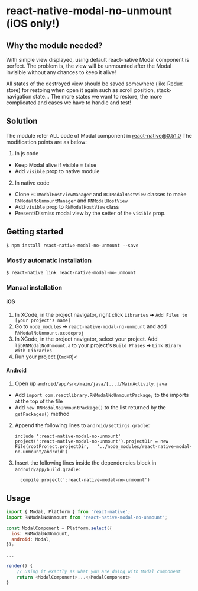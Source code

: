 
# react-native-modal-no-unmount (iOS only!)

## Why the module needed?

With simple view displayed, using default react-native Modal component is perfect.
The problem is, the view will be unmounted after the Modal invisible without any chances to keep it alive!

All states of the destroyed view should be saved somewhere (like Redux store) for restoing when open it again such as scroll position, stack-navigation state... The more states we want to restore, the more complicated and cases we have to handle and test!

## Solution

The module refer ALL code of Modal component in react-native@0.51.0
The modification points are as below:

1. In js code
- Keep Modal alive if visible = false
- Add `visible` prop to native module

2. In native code
- Clone `RCTModalHostViewManager` and `RCTModalHostView` classes to make `RNModalNoUnmountManager` and `RNModalHostView`
- Add `visible` prop to `RNModalHostView` class
- Present/Dismiss modal view by the setter of the `visible` prop.

## Getting started

`$ npm install react-native-modal-no-unmount --save`

### Mostly automatic installation

`$ react-native link react-native-modal-no-unmount`

### Manual installation


#### iOS

1. In XCode, in the project navigator, right click `Libraries` ➜ `Add Files to [your project's name]`
2. Go to `node_modules` ➜ `react-native-modal-no-unmount` and add `RNModalNoUnmount.xcodeproj`
3. In XCode, in the project navigator, select your project. Add `libRNModalNoUnmount.a` to your project's `Build Phases` ➜ `Link Binary With Libraries`
4. Run your project (`Cmd+R`)<

#### Android

1. Open up `android/app/src/main/java/[...]/MainActivity.java`
  - Add `import com.reactlibrary.RNModalNoUnmountPackage;` to the imports at the top of the file
  - Add `new RNModalNoUnmountPackage()` to the list returned by the `getPackages()` method
2. Append the following lines to `android/settings.gradle`:
    ```
    include ':react-native-modal-no-unmount'
    project(':react-native-modal-no-unmount').projectDir = new File(rootProject.projectDir,   '../node_modules/react-native-modal-no-unmount/android')
    ```
3. Insert the following lines inside the dependencies block in `android/app/build.gradle`:
    ```
      compile project(':react-native-modal-no-unmount')
    ```

## Usage
```javascript
import { Modal, Platform } from 'react-native';
import RNModalNoUnmount from 'react-native-modal-no-unmount';

const ModalComponent = Platform.select({
  ios: RNModalNoUnmount,
  android: Modal,
});

...

render() {
    // Using it exactly as what you are doing with Modal component
    return <ModalComponent>...</ModalComponent>
}
```
